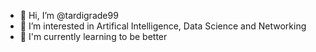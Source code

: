 
- 👋 Hi, I’m @tardigrade99
- 👀 I’m interested in Artifical Intelligence, Data Science and Networking
- 🌱 I'm currently learning to be better
<!---
- 💞️ I’m looking to collaborate on ... 
- 📫 How to reach me ...
--->
<!---
tardigrade99/tardigrade99 is a ✨ special ✨ repository because its `README.md` (this file) appears on your GitHub profile.
You can click the Preview link to take a look at your changes.
--->
